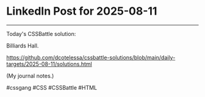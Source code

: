 # LinkedIn Post for 2025-08-11

---

Today's CSSBattle solution:

Billiards Hall.

https://github.com/dcotelessa/cssbattle-solutions/blob/main/daily-targets/2025-08-11/solutions.html

(My journal notes.)

#cssgang #CSS #CSSBattle #HTML
